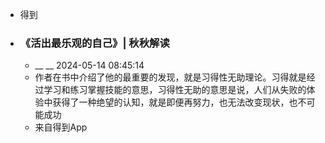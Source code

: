 - 得到
- ### 《活出最乐观的自己》| 秋秋解读
    - __ __ 2024-05-14 08:45:14
    - 作者在书中介绍了他的最重要的发现，就是习得性无助理论。习得就是经过学习和练习掌握技能的意思，习得性无助的意思是说，人们从失败的体验中获得了一种绝望的认知，就是即便再努力，也无法改变现状，也不可能成功
    - 来自得到App
